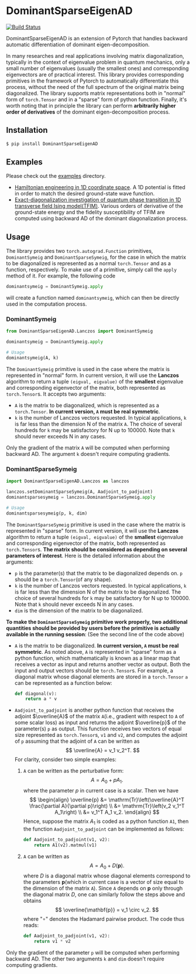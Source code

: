 # DominantSparseEigenAD

[![Build Status](https://travis-ci.com/buwantaiji/DominantSparseEigenAD.svg?branch=master)](https://travis-ci.com/buwantaiji/DominantSparseEigenAD)

DominantSparseEigenAD is an extension of Pytorch that handles backward automatic differentiation of dominant eigen-decomposition. 



In many researches and real applications involving matrix diagonalization, typically in the context of eigenvalue problem in quantum mechanics, only a small number of eigenvalues (usually the smallest ones) and corresponding eigenvectors are of practical interest. This library provides corresponding primitives in the framework of Pytorch to automatically differentiate this process, without the need of the full spectrum of the original matrix being diagonalized. The library supports matrix representations both in "normal" form of `torch.Tensor` and in a "sparse" form of python function. Finally, it's worth noting that in principle the library can perform **arbitrarily higher order of derivatives** of the dominant eigen-decomposition process.



## Installation

```bash
$ pip install DominantSparseEigenAD
```

## Examples

Please check out the [examples](examples/) directory. 

- [Hamiltonian engineering in 1D coordinate space](examples/schrodinger1D.py). A 1D potential is fitted in order to match the desired ground-state wave function. 
- [Exact-diagonalization investigation of quantum phase transition in 1D transverse field Ising model(TFIM)](examples/TFIM/). Various orders of derivative of the ground-state energy and the fidelity susceptibility of TFIM are computed using backward AD of the dominant diagonalization process.

## Usage

The library provides two `torch.autograd.Function` primitives, `DominantSymeig` and `DominantSparseSymeig`, for the case in which the matrix to be diagonalized is represented as a normal `torch.Tensor` and as a function, respectively. To make use of a primitive, simply call the `apply` method of it. For example, the following code

```python
dominantsymeig = DominantSymeig.apply
```

will create a function named `dominantsymeig`, which can then be directly used in the computation process. 

### DominantSymeig

```python
from DominantSparseEigenAD.Lanczos import DominantSymeig

dominantsymeig = DominantSymeig.apply

# Usage
dominantsymeig(A, k)
```

The `DominantSymeig` primitive is used in the case where the matrix is represented in "normal" form. In current version, it will use the **Lanczos** algorithm to return a tuple `(eigval, eigvalue)` of the **smallest** eigenvalue and corresponding eigenvector of the matrix, both represented as `torch.Tensor`s. It accepts two arguments:

- `A` is the matrix to be diagonalized, which is represented as a `torch.Tensor`. **In current version, `A` must be real symmetric**.
- `k` is the number of Lanczos vectors requested. In typical applications, `k` is far less than the dimension N of the matrix `A`. The choice of several hundreds for `k` may be satisfactory for N up to 100000. Note that `k` should never exceeds N in any cases.

Only the gradient of the matrix `A` will be computed when performing backward AD. The argument `k` doesn't require computing gradients.

### DominantSparseSymeig

```python
import DominantSparseEigenAD.Lanczos as lanczos

lanczos.setDominantSparseSymeig(A, Aadjoint_to_padjoint)
dominantsparsesymeig = lanczos.DominantSparseSymeig.apply

# Usage
dominantsparsesymeig(p, k, dim)
```

The `DominantSparseSymeig` primitive is used in the case where the matrix is represented in "sparse" form. In current version, it will use the **Lanczos** algorithm to return a tuple `(eigval, eigvalue)` of the **smallest** eigenvalue and corresponding eigenvector of the matrix, both represented as `torch.Tensor`s. **The matrix should be considered as depending on several parameters of interest**. Here is the detailed information about the arguments:

- `p` is the parameter(s) that the matrix to be diagonalized depends on. `p` should be a `torch.Tensor`(of any shape).
- `k` is the number of Lanczos vectors requested. In typical applications, `k` is far less than the dimension N of the matrix to be diagonalized. The choice of several hundreds for `k` may be satisfactory for N up to 100000. Note that `k` should never exceeds N in any cases.
- `dim` is the dimension of the matrix to be diagonalized. 

**To make the `DominantSparseSymeig` primitive work properly, two additional quantities should be provided by users before the primitive is actually available in the running session**: (See the second line of the code above)

- `A` is the matrix to be diagonalized. **In current version, `A` must be real symmetric**. As noted above, `A` is represented in "sparse" form as a python function, which mathematically is known as a linear map that receives a vector as input and returns another vector as output. Both the input and output vectors should be `torch.Tensor`s. For example, a diagonal matrix whose diagonal elements are stored in a `torch.Tensor` `a` can be represented as a function below:

  ```python
  def diagonal(v):
      return a * v
  ```

- `Aadjoint_to_padjoint` is another python function that receives the adjoint $\overline{A}$ of the matrix `A`(i.e., gradient with respect to `A` of some scalar loss) as input and returns the adjoint $\overline{p}$ of the parameter(s) `p` as output. This function receives two vectors of equal size represented as `torch.Tensor`s, `v1` and `v2`, and computes the adjoint of `p` assuming that the adjoint of `A` can be written as
  $$
  \overline{A} = v_1 v_2^T.
  $$
  For clarity, consider two simple examples:

  1. `A` can be written as the perturbative form:
     $$
     A = A_0 + p A_1.
     $$
     where the parameter $p$ in current case is a scalar. Then we have
     $$
     \begin{align}
     \overline{p} &= \mathrm{Tr}\left(\overline{A}^T \frac{\partial A}{\partial p}\right) \\
     &= \mathrm{Tr}\left(v_2 v_1^T A_1\right) \\
     &= v_1^T A_1 v_2.
     \end{align}
     $$
     Hence, suppose the matrix $A_1$ is coded as a python function `A1`, then the function `Aadjoint_to_padjoint` can be implemented as follows:

     ```python
     def Aadjoint_to_padjoint(v1, v2):
         return A1(v2).matmul(v1)
     ```

  2. `A` can be written as
     $$
     A = A_0 + D(\mathbf{p}).
     $$
     where $D$ is a diagonal matrix whose diagonal elements correspond to the parameters $\mathbf{p}$(which in current case is a vector of size equal to the dimension of the matrix `A`). Since `A` depends on $\mathbf{p}$ only through the diagonal matrix $D$, one can similarly follow the steps above and obtains
     $$
     \overline{\mathbf{p}} = v_1 \circ v_2.
     $$
     where "$\circ$" denotes the Hadamard pairwise product. The code thus reads:

     ```python
     def Aadjoint_to_padjoint(v1, v2):
         return v1 * v2
     ```

Only the gradient of the parameter `p` will be computed when performing backward AD. The other two arguments `k` and `dim` doesn't require computing gradients.


